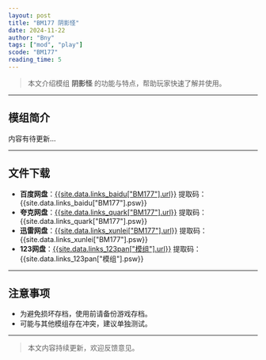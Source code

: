 ```yaml
---
layout: post
title: "BM177 阴影怪"
date: 2024-11-22
author: "Bny"
tags: ["mod", "play"]
scode: "BM177"
reading_time: 5
---
```


> 本文介绍模组 **阴影怪** 的功能与特点，帮助玩家快速了解并使用。

---

## 模组简介

内容有待更新...

---

## 文件下载
- **百度网盘**：[{{site.data.links_baidu["BM177"].url}}]({{site.data.links_baidu["BM177"].url}}) 提取码：{{site.data.links_baidu["BM177"].psw}}
- **夸克网盘**：[{{site.data.links_quark["BM177"].url}}]({{site.data.links_quark["BM177"].url}}) 提取码：{{site.data.links_quark["BM177"].psw}}
- **迅雷网盘**：[{{site.data.links_xunlei["BM177"].url}}]({{site.data.links_xunlei["BM177"].url}}) 提取码：{{site.data.links_xunlei["BM177"].psw}}
- **123网盘**：[{{site.data.links_123pan["模组"].url}}]({{site.data.links_123pan["模组"].url}}) 提取码：{{site.data.links_123pan["模组"].psw}}

---

## 注意事项
- 为避免损坏存档，使用前请备份游戏存档。
- 可能与其他模组存在冲突，建议单独测试。

---

> 本文内容持续更新，欢迎反馈意见。
